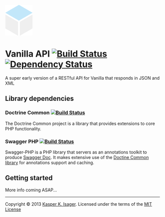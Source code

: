 [![Vanilla API](design/images/api.png)](https://github.com/kasperisager/VanillaAPI)

# Vanilla API [![Build Status](https://travis-ci.org/kasperisager/VanillaAPI.png)](https://travis-ci.org/kasperisager/VanillaAPI) [![Dependency Status](https://gemnasium.com/kasperisager/VanillaAPI.png)](https://gemnasium.com/kasperisager/VanillaAPI)

A super early version of a RESTful API for Vanilla that responds in JSON and XML

## Library dependencies

### Doctrine Common [![Build Status](https://travis-ci.org/doctrine/common.png)](https://travis-ci.org/doctrine/common)
The Doctrine Common project is a library that provides extensions to core PHP functionality.

### Swagger PHP [![Build Status](https://travis-ci.org/zircote/swagger-php.png)](https://travis-ci.org/zircote/swagger-php)
Swagger-PHP is a PHP library that servers as an annotations toolkit to produce [Swagger Doc](http://swagger.wordnik.com).
It makes extensive use of the [Doctine Common library](http://www.doctrine-project.org/projects/common.html) for
annotations support and caching.

## Getting started

More info coming ASAP...

---
Copyright © 2013 [Kasper K. Isager](https://github.com/kasperisager). Licensed under the terms of the [MIT License](LICENSE.md)